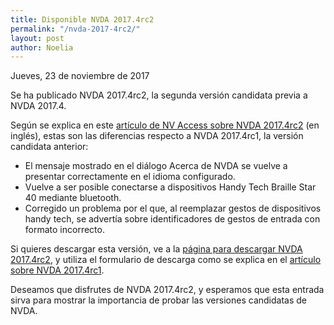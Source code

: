 ```yaml
---
title: Disponible NVDA 2017.4rc2
permalink: "/nvda-2017-4rc2/"
layout: post
author: Noelia
---
```


<footer>Jueves, 23 de noviembre de 2017</footer>

Se ha publicado NVDA 2017.4rc2, la segunda versión candidata previa a NVDA 2017.4.

Según se explica en este [artículo de NV Access sobre NVDA 2017.4rc2](https://www.nvaccess.org/post/nvda2017-4rc2released/) (en inglés), estas son las diferencias respecto a NVDA 2017.4rc1, la versión candidata anterior:

- El mensaje mostrado en el diálogo Acerca de NVDA se vuelve a presentar correctamente en el idioma configurado.
- Vuelve a ser posible conectarse a dispositivos Handy Tech Braille Star 40 mediante bluetooth.
- Corregido un problema por el que, al reemplazar gestos de dispositivos handy tech, se advertía sobre identificadores de gestos de entrada con formato incorrecto.

Si quieres descargar esta versión, ve a la [página para descargar NVDA 2017.4rc2](https://www.nvaccess.org/download/?nvdaVersion=2017.4rc2), y utiliza el formulario de descarga como se explica en el [artículo sobre NVDA 2017.4rc1](https://nvdaes.github.io/nvda-2017-4rc1/).

Deseamos que disfrutes de NVDA 2017.4rc2, y esperamos que esta entrada sirva para mostrar la importancia de probar las versiones candidatas de NVDA. 

